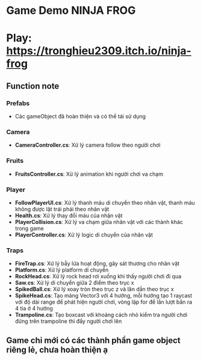 # Game Demo NINJA FROG
# Play: https://tronghieu2309.itch.io/ninja-frog
## Function note
### Prefabs
- Các gameObject đã hoàn thiện và có thể tái sử dụng
### Camera
- **CameraController.cs**: Xử lý camera follow theo người chơi
### Fruits
- **FruitsController.cs**: Xử lý animation khi người chơi va chạm
### Player
- **FollowPlayerUI.cs**: Xử lý thanh máu di chuyển theo nhân vật, thanh máu không được lật trái phải theo nhân vật  
- **Health.cs**: Xử lý thay đổi máu của nhận vật  
- **PlayerCollision.cs**: Xử lý va chạm giữa nhân vật với các thành khác trong game  
- **PlayerController.cs**: Xử lý logic di chuyển của nhân vật  
### Traps
- **FireTrap.cs**: Xử lý bẫy lửa hoạt động, gây sát thương cho nhân vật  
- **Platform.cs**: Xử lý platform di chuyển  
- **RockHead.cs**: Xử lý rock head rơi xuống khi thấy người chơi đi qua  
- **Saw.cs**: Xử lý di chuyển giữa 2 điểm theo trục x  
- **SpikedBall.cs**: Xử lý xoay tròn theo trục z và lăn dần theo trục x  
- **SpikeHead.cs**: Tạo mảng Vector3 với 4 hướng, mỗi hướng tạo 1 raycast với độ dài range để phát hiện người chơi, vòng lặp for để lần lượt bắn ra 4 tia ở 4 hướng  
- **Trampoline.cs**: Tạo boxcast với khoảng cách nhỏ kiểm tra người chơi đứng trên trampoline thì đẩy người chơi lên
## Game chỉ mới có các thành phần game object riêng lẻ, chưa hoàn thiện ạ
